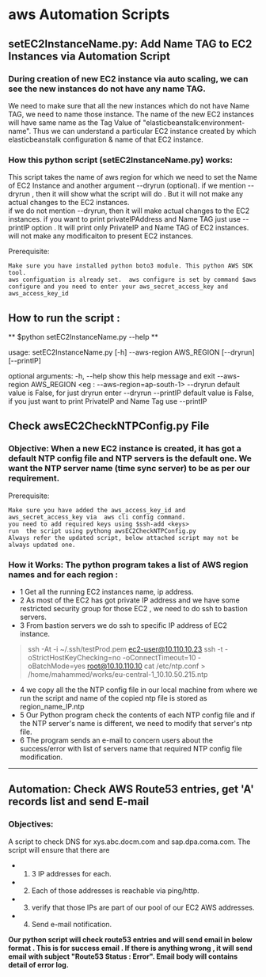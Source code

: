 # aws Automation Scripts 

## setEC2InstanceName.py: Add Name TAG to EC2 Instances via Automation Script 


### During creation of new EC2 instance via auto scaling, we can see the new instances do not have any name TAG.
We need to make sure that all the new instances which do not have Name TAG, we need to name those instance.
The name of  the new EC2 instances will have same name as the Tag Value of "elasticbeanstalk:environment-name". 
Thus we can understand a particular EC2 instance created by which  elasticbeanstalk configuration & name of that EC2 instance.


### How this python script (setEC2InstanceName.py) works:

This script takes the name of aws region for which we need to set the Name of EC2 Instance and another argument --dryrun (optional).
if we mention --dryrun , then it will show what the script will do . But it will not make any actual changes to the EC2 instances.  
if we do not mention --dryrun, then it will make actual changes to the EC2 instances. 
if you want to print privateIPAddress and Name TAG just use --printIP option . It will print only PrivateIP and Name TAG of EC2 instances. will not make any modificaiton to present EC2 instances. 


Prerequisite: 

    Make sure you have installed python boto3 module. This python AWS SDK tool.
    aws configuation is already set.  aws configure is set by command $aws configure and you need to enter your aws_secret_access_key and aws_access_key_id


## How to run the script : 

** $python setEC2InstanceName.py --help **
              

usage: setEC2InstanceName.py [-h] --aws-region AWS_REGION [--dryrun]
[--printIP]

optional arguments:
-h, --help show this help message and exit
--aws-region AWS_REGION     <enter aws region> <eg : --aws-region=ap-south-1>
--dryrun default value is False, for just dryrun enter --dryrun
--printIP default value is False, if you just want to print  PrivateIP and Name Tag use --printIP



## Check awsEC2CheckNTPConfig.py  File 

### Objective:  When a new EC2 instance is created, it has got a default NTP config file and NTP servers is the default one. We want the NTP server name (time sync server) to be as per our requirement. 


Prerequisite: 

    Make sure you have added the aws_access_key_id and aws_secret_access_key via  aws cli config command. 
    you need to add required keys using $ssh-add <keys>  
    run  the script using pythong awsEC2CheckNTPConfig.py
    Always refer the updated script, below attached script may not be always updated one.  
    

### How it Works:   The python program takes a list of AWS region names and for each region :

- 1 Get all the running EC2 instances name, ip address.
- 2 As most of the EC2 has got private IP address and we have some restricted security group for those EC2 , we need to do ssh to bastion servers.
- 3 From bastion servers we do ssh to specific IP address of EC2 instance. 
> ssh -At -i ~/.ssh/testProd.pem  ec2-user@10.110.10.23 ssh -t -oStrictHostKeyChecking=no  -oConnectTimeout=10 -oBatchMode=yes root@10.10.110.10 cat /etc/ntp.conf > /home/mahammed/works/eu-central-1_10.10.50.215.ntp

- 4 we copy all the the NTP config file in our local machine from where we run the script and name of the copied ntp file is stored as region_name_IP.ntp
- 5 Our Python program check the contents of each NTP config file and if the NTP server's name is different, we need to modify that server's ntp file.
- 6 The program sends an e-mail to concern users about the success/error with list of servers name that required NTP config file modification. 



--------------------------------------------------------------------------------------------------------------------------
## Automation: Check AWS Route53 entries, get 'A' records list and send E-mail

### Objectives: 

 A script to check DNS for xys.abc.docm.com and sap.dpa.coma.com. The script will ensure that there are

- 1) 3 IP addresses for each.

- 2) Each of those addresses is reachable via ping/http.

- 3) verify that those IPs are part of our pool of our EC2 AWS addresses.

- 4) Send e-mail notification. 


**Our python script will check route53 entries and will send email in below format .  This is for success email .  If there is anything wrong , it will send email with subject "Route53 Status : Error".    Email body will contains detail of error log.** 


